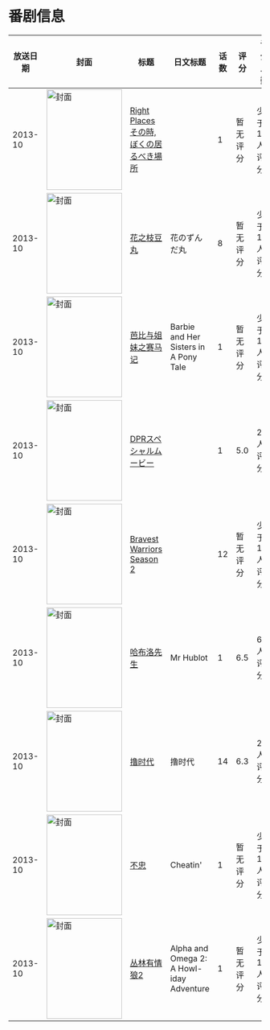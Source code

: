 # 番剧信息

|放送日期|封面|标题|日文标题|话数|评分|评分人数|
|---|---|---|---|---|---|---|
|2013-10|<img src="//lain.bgm.tv/pic/cover/c/cc/91/462838_4xjqa.jpg" alt="封面" style="width:150px;height:200px;object-fit:cover;">|[Right Places その時, ぼくの居るべき場所](https://bangumi.tv/subject/462838)||1|暂无评分|少于10人评分|
|2013-10|<img src="//lain.bgm.tv/pic/cover/c/5b/de/88953_w2TI8.jpg" alt="封面" style="width:150px;height:200px;object-fit:cover;">|[花之枝豆丸](https://bangumi.tv/subject/88953)|花のずんだ丸|8|暂无评分|少于10人评分|
|2013-10|<img src="//lain.bgm.tv/pic/cover/c/26/29/116176_X1irw.jpg" alt="封面" style="width:150px;height:200px;object-fit:cover;">|[芭比与姐妹之赛马记](https://bangumi.tv/subject/116176)|Barbie and Her Sisters in A Pony Tale|1|暂无评分|少于10人评分|
|2013-10|<img src="//lain.bgm.tv/pic/cover/c/b6/3a/86092_1I583.jpg" alt="封面" style="width:150px;height:200px;object-fit:cover;">|[DPRスペシャルムービー](https://bangumi.tv/subject/86092)||1|5.0|21人评分|
|2013-10|<img src="//lain.bgm.tv/pic/cover/c/ce/92/86837_A373z.jpg" alt="封面" style="width:150px;height:200px;object-fit:cover;">|[Bravest Warriors Season 2](https://bangumi.tv/subject/86837)||12|暂无评分|少于10人评分|
|2013-10|<img src="//lain.bgm.tv/pic/cover/c/5b/0b/118339_W2Kwh.jpg" alt="封面" style="width:150px;height:200px;object-fit:cover;">|[哈布洛先生](https://bangumi.tv/subject/118339)|Mr Hublot|1|6.5|68人评分|
|2013-10|<img src="//lain.bgm.tv/pic/cover/c/e3/64/87864_mFJbm.jpg" alt="封面" style="width:150px;height:200px;object-fit:cover;">|[撸时代](https://bangumi.tv/subject/87864)|撸时代|14|6.3|272人评分|
|2013-10|<img src="//lain.bgm.tv/pic/cover/c/3d/86/119355_M36p3.jpg" alt="封面" style="width:150px;height:200px;object-fit:cover;">|[不忠](https://bangumi.tv/subject/119355)|Cheatin'|1|暂无评分|少于10人评分|
|2013-10|<img src="//lain.bgm.tv/pic/cover/c/50/84/130765_5A0rE.jpg" alt="封面" style="width:150px;height:200px;object-fit:cover;">|[丛林有情狼2](https://bangumi.tv/subject/130765)|Alpha and Omega 2: A Howl-iday Adventure|1|暂无评分|少于10人评分|
